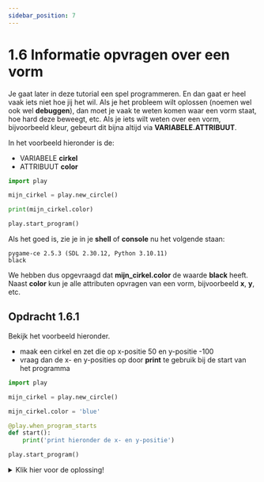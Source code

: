 ```yaml
---
sidebar_position: 7
---
```


# 1.6 Informatie opvragen over een vorm

Je gaat later in deze tutorial een spel programmeren. En dan gaat er heel vaak iets niet hoe jij het wil.
Als je het probleem wilt oplossen (noemen wel ook wel **debuggen**), dan moet je vaak te weten komen waar een vorm staat, hoe hard deze beweegt, etc. Als je iets wilt weten over een vorm, bijvoorbeeld kleur, gebeurt dit bijna altijd via **VARIABELE.ATTRIBUUT**. 

In het voorbeeld hieronder is de:
- VARIABELE **cirkel**
- ATTRIBUUT **color**

```python
import play 

mijn_cirkel = play.new_circle()

print(mijn_cirkel.color)

play.start_program()

```
Als het goed is, zie je in je **shell** of **console** nu het volgende staan: 

```
pygame-ce 2.5.3 (SDL 2.30.12, Python 3.10.11)
black
```
We hebben dus opgevraagd dat **mijn_cirkel.color** de waarde **black** heeft.
Naast **color** kun je alle attributen opvragen van een vorm, bijvoorbeeld **x**, **y**, etc.

## Opdracht 1.6.1

Bekijk het voorbeeld hieronder. 
- maak een cirkel en zet die op x-positie 50 en y-positie -100
- vraag dan de x- en y-posities op door **print** te gebruik bij de start van het programma


```python
import play  

mijn_cirkel = play.new_circle() 

mijn_cirkel.color = 'blue' 

@play.when_program_starts
def start():
    print('print hieronder de x- en y-positie')

play.start_program() 
```

<details>
    <summary>Klik hier voor de oplossing!</summary>

```python
import play  

mijn_cirkel = play.new_circle() 

mijn_cirkel.color = 'blue' 
mijn_cirkel.x = 50
mijn_cirkel.u = -100

@play.when_program_starts
def start():
    print('print hieronder de x- en y-positie')
    print(mijn_cirkel.x)
    print(mijn_cirkel.y)

play.start_program() 
```

</details>